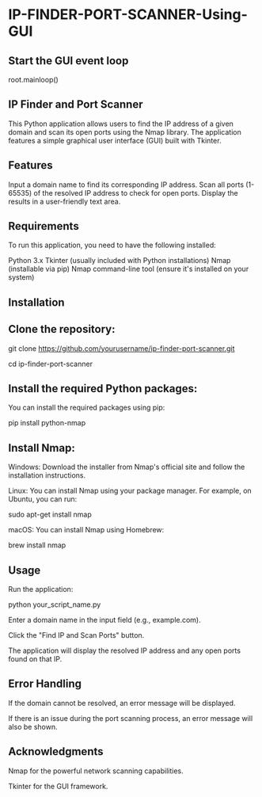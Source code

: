 # IP-FINDER-PORT-SCANNER-Using-GUI
## Start the GUI event loop
root.mainloop()

## IP Finder and Port Scanner
This Python application allows users to find the IP address of a given domain and scan its open ports using the Nmap library. The application features a simple graphical user interface (GUI) built with Tkinter.

## Features
Input a domain name to find its corresponding IP address.
Scan all ports (1-65535) of the resolved IP address to check for open ports.
Display the results in a user-friendly text area.
## Requirements
To run this application, you need to have the following installed:

Python 3.x
Tkinter (usually included with Python installations)
Nmap (installable via pip)
Nmap command-line tool (ensure it's installed on your system)
## Installation
## Clone the repository:
git clone https://github.com/yourusername/ip-finder-port-scanner.git

cd ip-finder-port-scanner

## Install the required Python packages:
You can install the required packages using pip:

pip install python-nmap

## Install Nmap:

Windows: Download the installer from Nmap's official site and follow the installation instructions.

Linux: You can install Nmap using your package manager. For example, on Ubuntu, you can run:

sudo apt-get install nmap

macOS: You can install Nmap using Homebrew:

brew install nmap

## Usage
Run the application:

python your_script_name.py

Enter a domain name in the input field (e.g., example.com).

Click the "Find IP and Scan Ports" button.

The application will display the resolved IP address and any open ports found on that IP.

## Error Handling
If the domain cannot be resolved, an error message will be displayed.

If there is an issue during the port scanning process, an error message will also be shown.

## Acknowledgments
Nmap for the powerful network scanning capabilities.

Tkinter for the GUI framework.
